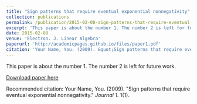 ```yaml
---
title: "Sign patterns that require eventual exponential nonnegativity"
collection: publications
permalink: /publication/2015-02-08-sign-patterns-that-require-eventual-exponential-nonnegativity
excerpt: 'This paper is about the number 1. The number 2 is left for future work.'
date: 2015-02-08
venue: 'Electron. J. Linear Algebra'
paperurl: 'http://academicpages.github.io/files/paper1.pdf'
citation: 'Your Name, You. (2009). &quot;Sign patterns that require eventual exponential nonnegativity.&quot; <i>Journal 1</i>. 1(1).'
---
```

This paper is about the number 1. The number 2 is left for future work.

[Download paper here](http://academicpages.github.io/files/paper1.pdf)

Recommended citation: Your Name, You. (2009). "Sign patterns that require eventual exponential nonnegativity." <i>Journal 1</i>. 1(1).